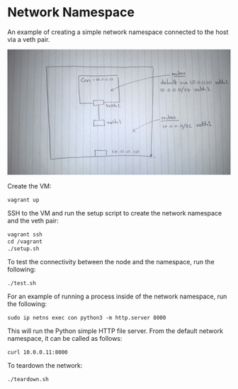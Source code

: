 # Network Namespace

An example of creating a simple network namespace connected
to the host via a veth pair.

![Diagram](./diagram.jpg)

Create the VM:

```
vagrant up
```

SSH to the VM and run the setup script to create the network namespace and the veth pair: 

```
vagrant ssh
cd /vagrant
./setup.sh
```

To test the connectivity between the node and the namespace, run the following:

```
./test.sh
```

For an example of running a process inside of the network namespace, run the following:

```
sudo ip netns exec con python3 -m http.server 8000
```

This will run the Python simple HTTP file server. From the default network namespace,
it can be called as follows:

```
curl 10.0.0.11:8000
```

To teardown the network:

```
./teardown.sh
```
